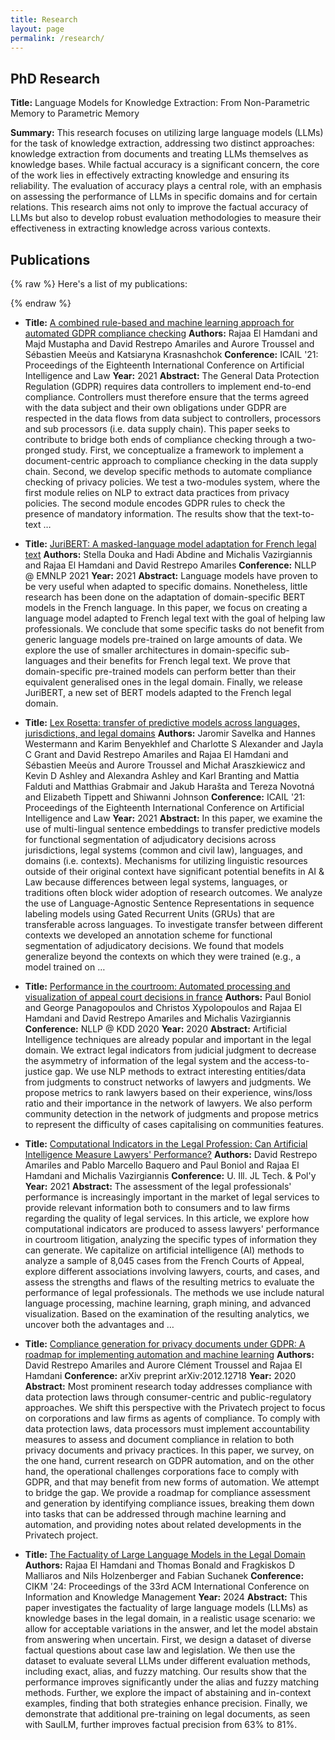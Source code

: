 ```yaml
---
title: Research
layout: page
permalink: /research/
---
```


## PhD Research

**Title:** Language Models for Knowledge Extraction: From Non-Parametric Memory to Parametric Memory

**Summary:**
This research focuses on utilizing large language models (LLMs) for the task of knowledge extraction, addressing two distinct approaches: knowledge extraction from documents and treating LLMs themselves as knowledge bases. While factual accuracy is a significant concern, the core of the work lies in effectively extracting knowledge and ensuring its reliability. The evaluation of accuracy plays a central role, with an emphasis on assessing the performance of LLMs in specific domains and for certain relations. This research aims not only to improve the factual accuracy of LLMs but also to develop robust evaluation methodologies to measure their effectiveness in extracting knowledge across various contexts.

## Publications

{% raw %}
Here's a list of my publications:

{% endraw %}

- **Title:** [A combined rule-based and machine learning approach for automated GDPR compliance checking](https://dl.acm.org/doi/abs/10.1145/3462757.3466081)
  **Authors:** Rajaa El Hamdani and Majd Mustapha and David Restrepo Amariles and Aurore Troussel and Sébastien Meeùs and Katsiaryna Krasnashchok
  **Conference:** ICAIL '21: Proceedings of the Eighteenth International Conference on Artificial Intelligence and Law
  **Year:** 2021
  **Abstract:** The General Data Protection Regulation (GDPR) requires data controllers to implement end-to-end compliance. Controllers must therefore ensure that the terms agreed with the data subject and their own obligations under GDPR are respected in the data flows from data subject to controllers, processors and sub processors (i.e. data supply chain). This paper seeks to contribute to bridge both ends of compliance checking through a two-pronged study. First, we conceptualize a framework to implement a document-centric approach to compliance checking in the data supply chain. Second, we develop specific methods to automate compliance checking of privacy policies. We test a two-modules system, where the first module relies on NLP to extract data practices from privacy policies. The second module encodes GDPR rules to check the presence of mandatory information. The results show that the text-to-text …

- **Title:** [JuriBERT: A masked-language model adaptation for French legal text](https://aclanthology.org/2021.nllp-1.9/)
  **Authors:** Stella Douka and Hadi Abdine and Michalis Vazirgiannis and Rajaa El Hamdani and David Restrepo Amariles
  **Conference:** NLLP @ EMNLP 2021
  **Year:** 2021
  **Abstract:** Language models have proven to be very useful when adapted to specific domains. Nonetheless, little research has been done on the adaptation of domain-specific BERT models in the French language. In this paper, we focus on creating a language model adapted to French legal text with the goal of helping law professionals. We conclude that some specific tasks do not benefit from generic language models pre-trained on large amounts of data. We explore the use of smaller architectures in domain-specific sub-languages and their benefits for French legal text. We prove that domain-specific pre-trained models can perform better than their equivalent generalised ones in the legal domain. Finally, we release JuriBERT, a new set of BERT models adapted to the French legal domain.

- **Title:** [Lex Rosetta: transfer of predictive models across languages, jurisdictions, and legal domains](https://dl.acm.org/doi/abs/10.1145/3462757.3466149)
  **Authors:** Jaromir Savelka and Hannes Westermann and Karim Benyekhlef and Charlotte S Alexander and Jayla C Grant and David Restrepo Amariles and Rajaa El Hamdani and Sébastien Meeùs and Aurore Troussel and Michał Araszkiewicz and Kevin D Ashley and Alexandra Ashley and Karl Branting and Mattia Falduti and Matthias Grabmair and Jakub Harašta and Tereza Novotná and Elizabeth Tippett and Shiwanni Johnson
  **Conference:** ICAIL '21: Proceedings of the Eighteenth International Conference on Artificial Intelligence and Law
  **Year:** 2021
  **Abstract:** In this paper, we examine the use of multi-lingual sentence embeddings to transfer predictive models for functional segmentation of adjudicatory decisions across jurisdictions, legal systems (common and civil law), languages, and domains (i.e. contexts). Mechanisms for utilizing linguistic resources outside of their original context have significant potential benefits in AI & Law because differences between legal systems, languages, or traditions often block wider adoption of research outcomes. We analyze the use of Language-Agnostic Sentence Representations in sequence labeling models using Gated Recurrent Units (GRUs) that are transferable across languages. To investigate transfer between different contexts we developed an annotation scheme for functional segmentation of adjudicatory decisions. We found that models generalize beyond the contexts on which they were trained (e.g., a model trained on …

- **Title:** [Performance in the courtroom: Automated processing and visualization of appeal court decisions in france](https://arxiv.org/abs/2006.06251)
  **Authors:** Paul Boniol and George Panagopoulos and Christos Xypolopoulos and Rajaa El Hamdani and David Restrepo Amariles and Michalis Vazirgiannis
  **Conference:** NLLP @ KDD 2020
  **Year:** 2020
  **Abstract:** Artificial Intelligence techniques are already popular and important in the legal domain. We extract legal indicators from judicial judgment to decrease the asymmetry of information of the legal system and the access-to-justice gap. We use NLP methods to extract interesting entities/data from judgments to construct networks of lawyers and judgments. We propose metrics to rank lawyers based on their experience, wins/loss ratio and their importance in the network of lawyers. We also perform community detection in the network of judgments and propose metrics to represent the difficulty of cases capitalising on communities features.

- **Title:** [Computational Indicators in the Legal Profession: Can Artificial Intelligence Measure Lawyers' Performance?](https://heinonline.org/HOL/LandingPage?handle=hein.journals/jltp2021&div=15&id=&page=)
  **Authors:** David Restrepo Amariles and Pablo Marcello Baquero and Paul Boniol and Rajaa El Hamdani and Michalis Vazirgiannis
  **Conference:** U. Ill. JL Tech. & Pol'y
  **Year:** 2021
  **Abstract:** The assessment of the legal professionals' performance is increasingly important in the market of legal services to provide relevant information both to consumers and to law firms regarding the quality of legal services. In this article, we explore how computational indicators are produced to assess lawyers' performance in courtroom litigation, analyzing the specific types of information they can generate. We capitalize on artificial intelligence (AI) methods to analyze a sample of 8,045 cases from the French Courts of Appeal, explore different associations involving lawyers, courts, and cases, and assess the strengths and flaws of the resulting metrics to evaluate the performance of legal professionals. The methods we use include natural language processing, machine learning, graph mining, and advanced visualization. Based on the examination of the resulting analytics, we uncover both the advantages and …

- **Title:** [Compliance generation for privacy documents under GDPR: A roadmap for implementing automation and machine learning](N/A)
  **Authors:** David Restrepo Amariles and Aurore Clément Troussel and Rajaa El Hamdani
  **Conference:** arXiv preprint arXiv:2012.12718
  **Year:** 2020
  **Abstract:** Most prominent research today addresses compliance with data protection laws through consumer-centric and public-regulatory approaches. We shift this perspective with the Privatech project to focus on corporations and law firms as agents of compliance. To comply with data protection laws, data processors must implement accountability measures to assess and document compliance in relation to both privacy documents and privacy practices. In this paper, we survey, on the one hand, current research on GDPR automation, and on the other hand, the operational challenges corporations face to comply with GDPR, and that may benefit from new forms of automation. We attempt to bridge the gap. We provide a roadmap for compliance assessment and generation by identifying compliance issues, breaking them down into tasks that can be addressed through machine learning and automation, and providing notes about related developments in the Privatech project.

- **Title:** [The Factuality of Large Language Models in the Legal Domain](https://dl.acm.org/doi/abs/10.1145/3627673.3679961)
  **Authors:** Rajaa El Hamdani and Thomas Bonald and Fragkiskos D Malliaros and Nils Holzenberger and Fabian Suchanek
  **Conference:** CIKM '24: Proceedings of the 33rd ACM International Conference on Information and Knowledge Management
  **Year:** 2024
  **Abstract:** This paper investigates the factuality of large language models (LLMs) as knowledge bases in the legal domain, in a realistic usage scenario: we allow for acceptable variations in the answer, and let the model abstain from answering when uncertain. First, we design a dataset of diverse factual questions about case law and legislation. We then use the dataset to evaluate several LLMs under different evaluation methods, including exact, alias, and fuzzy matching. Our results show that the performance improves significantly under the alias and fuzzy matching methods. Further, we explore the impact of abstaining and in-context examples, finding that both strategies enhance precision. Finally, we demonstrate that additional pre-training on legal documents, as seen with SaulLM, further improves factual precision from 63% to 81%.